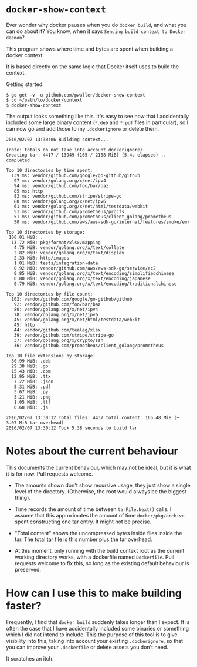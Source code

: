 # `docker-show-context`

Ever wonder why docker pauses when you do `docker build`, and what you can do
about it? You know, when it says `Sending build context to Docker daemon`?

This program shows where time and bytes are spent when building a docker context.

It is based directly on the same logic that Docker itself uses to build the
context.

Getting started:

```
$ go get -v -u github.com/pwaller/docker-show-context
$ cd ~/path/to/docker/context
$ docker-show-context
```

The output looks something like this. It's easy to see now that I accidentally
included some large binary content (`*.deb` and `*.pdf` files in particular),
so I can now go and add those to my `.dockerignore` or delete them.

```
2016/02/07 13:30:06 Building context...

(note: totals do not take into account dockerignore)
Creating tar: 4417 / 13949 (165 / 2188 MiB) (5.4s elapsed) .. completed

Top 10 directories by time spent:
  139 ms: vendor/github.com/google/go-github/github
   97 ms: vendor/golang.org/x/net/ipv4
   94 ms: vendor/github.com/foo/bar/baz
   85 ms: http
   82 ms: vendor/github.com/stripe/stripe-go
   80 ms: vendor/golang.org/x/net/ipv6
   61 ms: vendor/golang.org/x/net/html/testdata/webkit
   51 ms: vendor/github.com/prometheus/procfs
   51 ms: vendor/github.com/prometheus/client_golang/prometheus
   50 ms: vendor/github.com/aws/aws-sdk-go/internal/features/smoke/emr

Top 10 directories by storage:
 100.01 MiB: .
  13.72 MiB: pkg/format/xlsx/mapping
   4.75 MiB: vendor/golang.org/x/text/collate
   2.82 MiB: vendor/golang.org/x/text/display
   2.33 MiB: http/images
   1.01 MiB: tests/integration-data
   0.92 MiB: vendor/github.com/aws/aws-sdk-go/service/ec2
   0.85 MiB: vendor/golang.org/x/text/encoding/simplifiedchinese
   0.80 MiB: vendor/golang.org/x/text/encoding/japanese
   0.79 MiB: vendor/golang.org/x/text/encoding/traditionalchinese

Top 10 directories by file count:
  102: vendor/github.com/google/go-github/github
   92: vendor/github.com/foo/bar/baz
   80: vendor/golang.org/x/net/ipv4
   78: vendor/golang.org/x/net/ipv6
   45: vendor/golang.org/x/net/html/testdata/webkit
   45: http
   44: vendor/github.com/tealeg/xlsx
   39: vendor/github.com/stripe/stripe-go
   37: vendor/golang.org/x/crypto/ssh
   36: vendor/github.com/prometheus/client_golang/prometheus

Top 10 file extensions by storage:
  80.99 MiB: .deb
  29.38 MiB: .go
  15.43 MiB: .com
  12.95 MiB: .ttx
   7.22 MiB: .json
   5.31 MiB: .pdf
   3.67 MiB: .py
   3.21 MiB: .png
   1.05 MiB: .ttf
   0.68 MiB: .js

2016/02/07 13:30:12 Total files: 4437 total content: 165.48 MiB (+ 3.07 MiB tar overhead)
2016/02/07 13:30:12 Took 5.38 seconds to build tar
```

# Notes about the current behaviour

This documents the current behaviour, which may not be ideal, but it is what it
is for now. Pull requests welcome.

* The amounts shown don't show recursive usage, they just show a single level
  of the directory. (Otherwise, the root would always be the biggest thing).

* Time records the amount of time between `tarFile.Next()` calls. I assume that
  this approximates the amount of time `docker/pkg/archive` spent constructing
  one tar entry. It might not be precise.

* "Total content" shows the uncompressed bytes inside files inside the tar.
  The total tar file is this number plus the tar overhead.

* At this moment, only running with the build context root as the current
  working directory works, with a dockerfile named `Dockerfile`. Pull requests
  welcome to fix this, so long as the existing default behaviour is preserved.

# How can I use this to make building faster?

Frequently, I find that `docker build` suddenly takes longer than I expect. It
is often the case that I have accidentally included some binaries or something
which I did not intend to include. This the purpose of this tool is to give
visibility into this, taking into account your existing `.dockerignore`,
so that you can improve your `.dockerfile` or delete assets you don't need.

It scratches an itch.
